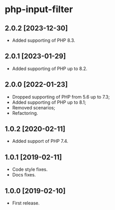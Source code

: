 php-input-filter
===

2.0.2 [2023-12-30]
---

- Added supporting of PHP 8.3.

2.0.1 [2023-01-29]
---

- Added supporting of PHP up to 8.2.

2.0.0 [2022-01-23]
---

- Dropped supporting of PHP from 5.6 up to 7.3;
- Added supporting of PHP up to 8.1;
- Removed scenarios;
- Refactoring.

1.0.2 [2020-02-11]
---

- Added support of PHP 7.4.

1.0.1 [2019-02-11]
---

- Code style fixes.
- Docs fixes.

1.0.0 [2019-02-10]
---

- First release.

